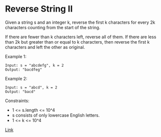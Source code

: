 # Reverse String II

Given a string s and an integer k, reverse the first k characters for every 2k characters counting from the start of the
string.

If there are fewer than k characters left, reverse all of them. If there are less than 2k but greater than or equal to k
characters, then reverse the first k characters and left the other as original.

Example 1:

```
Input: s = "abcdefg", k = 2
Output: "bacdfeg"
```

Example 2:

```
Input: s = "abcd", k = 2
Output: "bacd"
```

Constraints:

- 1 <= s.length <= 10^4
- s consists of only lowercase English letters.
- 1 <= k <= 10^4

[Link](https://leetcode.com/problems/reverse-string-ii/)